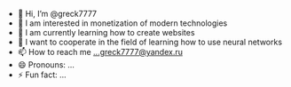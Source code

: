 - 👋 Hi, I’m @greck7777
- 👀 I am interested in monetization of modern technologies
- 🌱 I am currently learning how to create websites
- 💞️ I want to cooperate in the field of learning how to use neural networks
- 📫 How to reach me ...greck7777@yandex.ru
- 😄 Pronouns: ...
- ⚡ Fun fact: ...

<!---
greck7777/greck7777 is a ✨ special ✨ repository because its `README.md` (this file) appears on your GitHub profile.
You can click the Preview link to take a look at your changes.
--->
